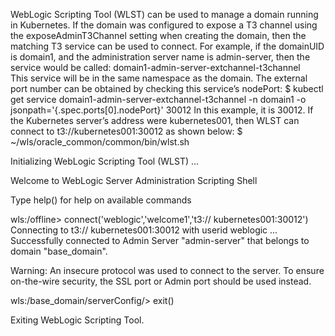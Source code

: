WebLogic Scripting Tool (WLST) can be used to manage a domain running in Kubernetes.  If the domain was configured to expose a T3 channel using the exposeAdminT3Channel setting when creating the domain, then the matching T3 service can be used to connect.  For example, if the domainUID is domain1, and the administration server name is admin-server, then the service would be called:
domain1-admin-server-extchannel-t3channel  
This service will be in the same namespace as the domain.  The external port number can be obtained by checking this service’s nodePort:
$ kubectl get service domain1-admin-server-extchannel-t3channel -n domain1 -o jsonpath='{.spec.ports[0].nodePort}'
30012
In this example, it is 30012.  If the Kubernetes server’s address were kubernetes001, then WLST can connect to t3://kubernetes001:30012 as shown below:
 $ ~/wls/oracle_common/common/bin/wlst.sh

Initializing WebLogic Scripting Tool (WLST) ...

Welcome to WebLogic Server Administration Scripting Shell

Type help() for help on available commands

wls:/offline> connect('weblogic','welcome1','t3:// kubernetes001:30012')
Connecting to t3:// kubernetes001:30012 with userid weblogic ...
Successfully connected to Admin Server "admin-server" that belongs to domain "base_domain".

Warning: An insecure protocol was used to connect to the server.
To ensure on-the-wire security, the SSL port or Admin port should be used instead.

wls:/base_domain/serverConfig/> exit()


Exiting WebLogic Scripting Tool.

